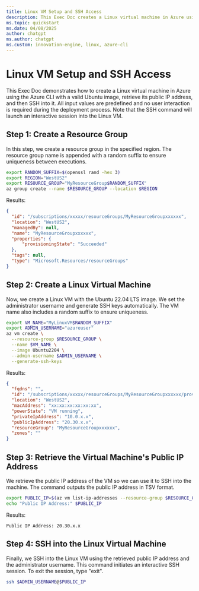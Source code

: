 ```yaml
---
title: Linux VM Setup and SSH Access
description: This Exec Doc creates a Linux virtual machine in Azure using a valid Ubuntu image and demonstrates how to non-interactively retrieve its public IP address and SSH into it using predefined environment variables.
ms.topic: quickstart
ms.date: 04/08/2025
author: chatgpt
ms.author: chatgpt
ms.custom: innovation-engine, linux, azure-cli
---
```


# Linux VM Setup and SSH Access

This Exec Doc demonstrates how to create a Linux virtual machine in Azure using the Azure CLI with a valid Ubuntu image, retrieve its public IP address, and then SSH into it. All input values are predefined and no user interaction is required during the deployment process. Note that the SSH command will launch an interactive session into the Linux VM.

## Step 1: Create a Resource Group

In this step, we create a resource group in the specified region. The resource group name is appended with a random suffix to ensure uniqueness between executions.

```bash
export RANDOM_SUFFIX=$(openssl rand -hex 3)
export REGION="WestUS2"
export RESOURCE_GROUP="MyResourceGroup$RANDOM_SUFFIX"
az group create --name $RESOURCE_GROUP --location $REGION
```

Results:

<!-- expected_similarity=0.3 -->

```json
{
  "id": "/subscriptions/xxxxx/resourceGroups/MyResourceGroupxxxxxx",
  "location": "WestUS2",
  "managedBy": null,
  "name": "MyResourceGroupxxxxxx",
  "properties": {
      "provisioningState": "Succeeded"
  },
  "tags": null,
  "type": "Microsoft.Resources/resourceGroups"
}
```

## Step 2: Create a Linux Virtual Machine

Now, we create a Linux VM with the Ubuntu 22.04 LTS image. We set the administrator username and generate SSH keys automatically. The VM name also includes a random suffix to ensure uniqueness.

```bash
export VM_NAME="MyLinuxVM$RANDOM_SUFFIX"
export ADMIN_USERNAME="azureuser"
az vm create \
  --resource-group $RESOURCE_GROUP \
  --name $VM_NAME \
  --image Ubuntu2204 \
  --admin-username $ADMIN_USERNAME \
  --generate-ssh-keys
```

Results:

<!-- expected_similarity=0.3 -->

```json
{
  "fqdns": "",
  "id": "/subscriptions/xxxxx/resourceGroups/MyResourceGroupxxxxxx/providers/Microsoft.Compute/virtualMachines/MyLinuxVMxxxxxx",
  "location": "WestUS2",
  "macAddress": "xx:xx:xx:xx:xx:xx",
  "powerState": "VM running",
  "privateIpAddress": "10.0.x.x",
  "publicIpAddress": "20.30.x.x",
  "resourceGroup": "MyResourceGroupxxxxxx",
  "zones": ""
}
```

## Step 3: Retrieve the Virtual Machine's Public IP Address

We retrieve the public IP address of the VM so we can use it to SSH into the machine. The command outputs the public IP address in TSV format.

```bash
export PUBLIC_IP=$(az vm list-ip-addresses --resource-group $RESOURCE_GROUP --name $VM_NAME --query "[0].virtualMachine.network.publicIpAddresses[0].ipAddress" -o tsv)
echo "Public IP Address:" $PUBLIC_IP
```

Results:

<!-- expected_similarity=0.3 -->

```text
Public IP Address: 20.30.x.x
```

## Step 4: SSH into the Linux Virtual Machine

Finally, we SSH into the Linux VM using the retrieved public IP address and the administrator username. This command initiates an interactive SSH session. To exit the session, type "exit".

```bash
ssh $ADMIN_USERNAME@$PUBLIC_IP
```